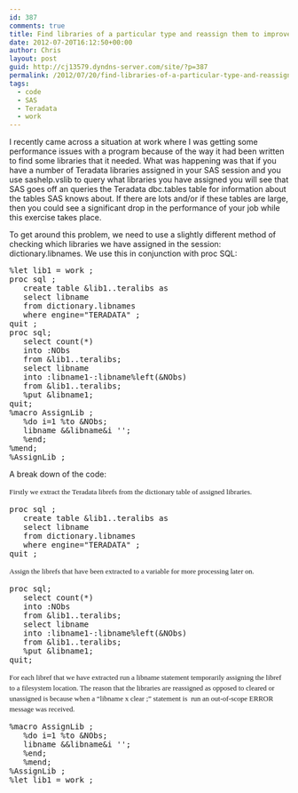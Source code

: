 ```yaml
---
id: 387
comments: true
title: Find libraries of a particular type and reassign them to improve job performance
date: 2012-07-20T16:12:50+00:00
author: Chris
layout: post
guid: http://cj13579.dyndns-server.com/site/?p=387
permalink: /2012/07/20/find-libraries-of-a-particular-type-and-reassign-them-with-sas/
tags:
  - code
  - SAS
  - Teradata
  - work
---
```

I recently came across a situation at work where I was getting some performance issues with a program because of the way it had been written to find some libraries that it needed. What was happening was that if you have a number of Teradata libraries assigned in your SAS session and you use sashelp.vslib to query what libraries you have assigned you will see that SAS goes off an queries the Teradata dbc.tables table for information about the tables SAS knows about. If there are lots and/or if these tables are large, then you could see a significant drop in the performance of your job while this exercise takes place.<!--more-->

To get around this problem, we need to use a slightly different method of checking which libraries we have assigned in the session: dictionary.libnames. We use this in conjunction with proc SQL:

<pre>%let lib1 = work ;
proc sql ;
   create table &lib1..teralibs as
   select libname
   from dictionary.libnames
   where engine="TERADATA" ;
quit ;
proc sql;
   select count(*)
   into :NObs
   from &lib1..teralibs;
   select libname
   into :libname1-:libname%left(&NObs)
   from &lib1..teralibs;
   %put &libname1;
quit;
%macro AssignLib ;
   %do i=1 %to &NObs;
   libname &&libname&i '';
   %end;
%mend;
%AssignLib ;</pre>

A break down of the code:

<div id="_mcePaste" style="font-family: Georgia, 'Times New Roman', 'Bitstream Charter', Times, serif; font-size: 13px; line-height: 19px; white-space: normal;">
  Firstly we extract the Teradata librefs from the dictionary table of assigned libraries.
</div>

<pre>proc sql ;
   create table &lib1..teralibs as
   select libname
   from dictionary.libnames
   where engine="TERADATA" ;
quit ;</pre>

<div id="_mcePaste" style="font-family: Georgia, 'Times New Roman', 'Bitstream Charter', Times, serif; font-size: 13px; line-height: 19px; white-space: normal;">
  Assign the librefs that have been extracted to a variable for more processing later on.
</div>

<pre>proc sql;
   select count(*)
   into :NObs
   from &lib1..teralibs;
   select libname
   into :libname1-:libname%left(&NObs)
   from &lib1..teralibs;
   %put &libname1;
quit;</pre>

<div id="_mcePaste" style="font-family: Georgia, 'Times New Roman', 'Bitstream Charter', Times, serif; font-size: 13px; line-height: 19px; white-space: normal;">
  For each libref that we have extracted run a libname statement temporarily assigning the libref to a filesystem location. The reason that the libraries are reassigned as opposed to cleared or unassigned is because when a &#8220;libname x clear ;&#8221; statement is  run an out-of-scope ERROR message was received.
</div>

<pre>%macro AssignLib ;
   %do i=1 %to &NObs;
   libname &&libname&i '';
   %end;
   %mend;
%AssignLib ;
%let lib1 = work ;</pre>